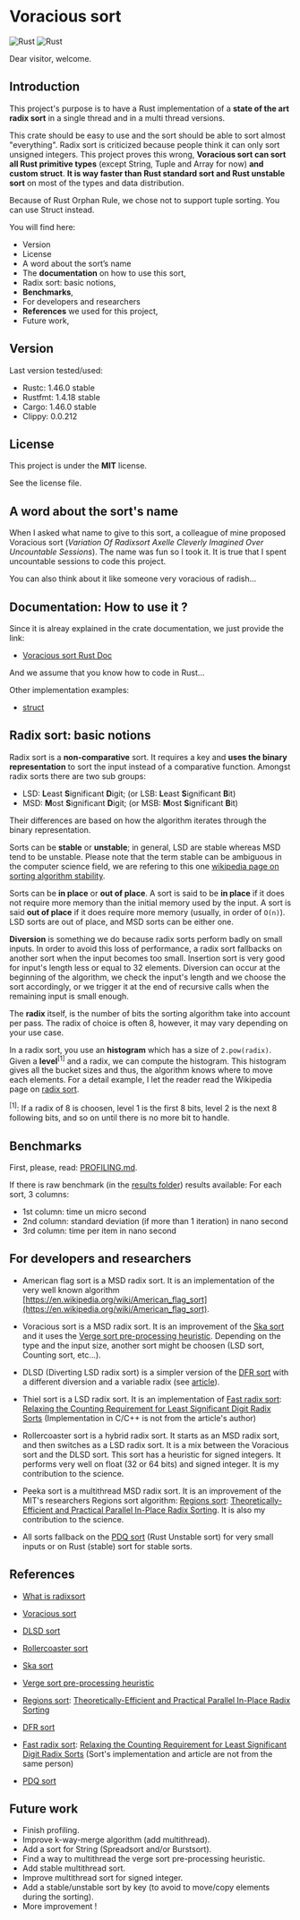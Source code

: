 # Voracious sort

![Rust](https://github.com/lakwet/voracious_sort/workflows/Rust/badge.svg)
![Rust](https://docs.rs/voracious_radix_sort/badge.svg)

Dear visitor, welcome.

## Introduction

This project's purpose is to have a Rust implementation of a **state
of the art radix sort** in a single thread and in a multi thread versions.

This crate should be easy to use and the sort should be able to sort almost
"everything". Radix sort is criticized because people think it can only sort
unsigned integers. This project proves this wrong, **Voracious sort can sort all
Rust primitive types** (except String, Tuple and Array for now) **and custom struct**.
**It is way faster than Rust standard sort and Rust unstable sort** on most of
the types and data distribution.

Because of Rust Orphan Rule, we chose not to support tuple sorting. You can use
Struct instead.

You will find here:
- Version
- License
- A word about the sort’s name
- The **documentation** on how to use this sort,
- Radix sort: basic notions,
- **Benchmarks**,
- For developers and researchers
- **References** we used for this project,
- Future work,

## Version

Last version tested/used:
- Rustc: 1.46.0 stable
- Rustfmt: 1.4.18 stable
- Cargo: 1.46.0 stable
- Clippy: 0.0.212

## License

This project is under the **MIT** license.

See the license file.

## A word about the sort's name

When I asked what name to give to this sort, a colleague of mine proposed
Voracious sort (_Variation Of Radixsort Axelle Cleverly Imagined Over Uncountable
Sessions_). The name was fun so I took it. It is true that I spent uncountable
sessions to code this project.

You can also think about it like someone very voracious of radish...

## Documentation: How to use it ?

Since it is alreay explained in the crate documentation, we just provide the link:
- [Voracious sort Rust Doc](https://docs.rs/voracious_radix_sort/)

And we assume that you know how to code in Rust...

Other implementation examples:
- [struct](https://github.com/lakwet/voracious_sort/blob/master/src/types/custom.rs)

## Radix sort: basic notions

Radix sort is a **non-comparative** sort. It requires a key and **uses the binary
representation** to sort the input instead of a comparative function. Amongst
radix sorts there are two sub groups:

- LSD: **L**east **S**ignificant **D**igit; (or LSB: **L**east **S**ignificant **B**it)
- MSD: **M**ost **S**ignificant **D**igit; (or MSB: **M**ost **S**ignificant **B**it)

Their differences are based on how the algorithm iterates through the binary
representation.

Sorts can be **stable** or **unstable**; in general, LSD are stable whereas MSD
tend to be unstable. Please note that the term stable can be ambiguous in the
computer science field, we are refering to this one [wikipedia page on sorting algorithm
stability](https://en.wikipedia.org/wiki/Sorting_algorithm#Stability).

Sorts can be **in place** or **out of place**. A sort is said to be **in place**
if it does not require more memory than the initial memory used by the input. A
sort is said **out of place** if it does require more memory (usually, in order
of `O(n)`). LSD sorts are out of place, and MSD sorts can be either one.

**Diversion** is something we do because radix sorts perform badly on small
inputs. In order to avoid this loss of performance, a radix sort fallbacks on
another sort when the input becomes too small. Insertion sort is very good for
input's length less or equal to 32 elements. Diversion can occur at the
beginning of the algorithm, we check the input's length and we choose the sort
accordingly, or we trigger it at the end of recursive calls when the remaining
input is small enough.

The **radix** itself, is the number of bits the sorting algorithm take into
account per pass. The radix of choice is often 8, however, it may vary depending
on your use case.

In a radix sort, you use an **histogram** which has a size of `2.pow(radix)`.
Given a **level**<sup>[1]</sup> and a radix, we can compute the histogram. This
histogram gives all the bucket sizes and thus, the algorithm knows where to move
each elements. For a detail example, I let the reader read the Wikipedia page on
[radix sort](https://en.wikipedia.org/wiki/Radix_sort).

<sup>[1]</sup>: If a radix of 8 is choosen, level 1 is the first 8 bits, level
2 is the next 8 following bits, and so on until there is no more bit to handle.

## Benchmarks

First, please, read: [PROFILING.md](https://github.com/lakwet/voracious_sort/blob/master/PROFILING.md).

If there is raw benchmark (in the [results folder](https://github.com/lakwet/voracious_sort/tree/master/results)) results available:
For each sort, 3 columns:
- 1st column: time un micro second
- 2nd column: standard deviation (if more than 1 iteration) in nano second
- 3rd column: time per item in nano second

## For developers and researchers

- American flag sort is a MSD radix sort. It is an implementation of the very well
known algorithm [https://en.wikipedia.org/wiki/American_flag_sort](https://en.wikipedia.org/wiki/American_flag_sort).

- Voracious sort is a MSD radix sort. It is an improvement of the
[Ska sort](https://probablydance.com/2016/12/27/i-wrote-a-faster-sorting-algorithm/)
and it uses the [Verge sort pre-processing heuristic](https://github.com/Morwenn/vergesort). Depending on the type and the input size, another sort might be choosen (LSD sort, Counting sort, etc...).

- DLSD (Diverting LSD radix sort) is a simpler version of the
[DFR sort](https://github.com/ramou/dfr) with a different diversion and
a variable radix (see [article](https://users.encs.concordia.ca/~sthiel/DS/SEA2015_FastRadix.pdf)).

- Thiel sort is a LSD radix sort. It is an implementation of [Fast radix sort](https://github.com/AwardOfSky/Fast-Radix-Sort): [Relaxing the Counting Requirement for Least Significant Digit Radix Sorts](https://users.encs.concordia.ca/~sthiel/DS/SEA2015_FastRadix.pdf) (Implementation in C/C++ is not from the article's author)

- Rollercoaster sort is a hybrid radix sort. It starts as an MSD radix sort, and then switches as
a LSD radix sort. It is a mix between the Voracious sort and the DLSD sort. This sort
has a heuristic for signed integers. It performs very well on float (32 or 64 bits) and
signed integer. It is my contribution to the science.

- Peeka sort is a multithread MSD radix sort. It is an improvement of the MIT's
researchers Regions sort algorithm: [Regions sort](https://github.com/omarobeya/parallel-inplace-radixsort): [Theoretically-Efficient and Practical Parallel In-Place Radix Sorting](https://people.csail.mit.edu/jshun/RegionsSort.pdf). It is also my contribution to the science.

- All sorts fallback on the [PDQ sort](https://github.com/stjepang/pdqsort) (Rust
Unstable sort) for very small inputs or on Rust (stable) sort for stable sorts.

## References

- [What is radixsort](https://axelle.me/2020/11/08/what-is-radixsort/)
- [Voracious sort](https://axelle.me/2020/11/21/voracious-sort/)
- [DLSD sort](https://axelle.me/2022/04/19/diverting-lsd-sort/)
- [Rollercoaster sort](https://axelle.me/2022/04/19/rollercoaster-sort-the-best-of-the-two-worlds/)

- [Ska sort](https://probablydance.com/2016/12/27/i-wrote-a-faster-sorting-algorithm/)
- [Verge sort pre-processing heuristic](https://github.com/Morwenn/vergesort)
- [Regions sort](https://github.com/omarobeya/parallel-inplace-radixsort): [Theoretically-Efficient and Practical Parallel In-Place Radix Sorting](https://people.csail.mit.edu/jshun/RegionsSort.pdf)
- [DFR sort](https://github.com/ramou/dfr)
- [Fast radix sort](https://github.com/AwardOfSky/Fast-Radix-Sort): [Relaxing the Counting Requirement for Least Significant Digit Radix Sorts](https://users.encs.concordia.ca/~sthiel/DS/SEA2015_FastRadix.pdf) (Sort's implementation and article are not from the same person)
- [PDQ sort](https://github.com/stjepang/pdqsort)

## Future work

- Finish profiling.
- Improve k-way-merge algorithm (add multithread).
- Add a sort for String (Spreadsort and/or Burstsort).
- Find a way to multithread the verge sort pre-processing heuristic.
- Add stable multithread sort.
- Improve multithread sort for signed integer.
- Add a stable/unstable sort by key (to avoid to move/copy elements during the sorting).
- More improvement !
